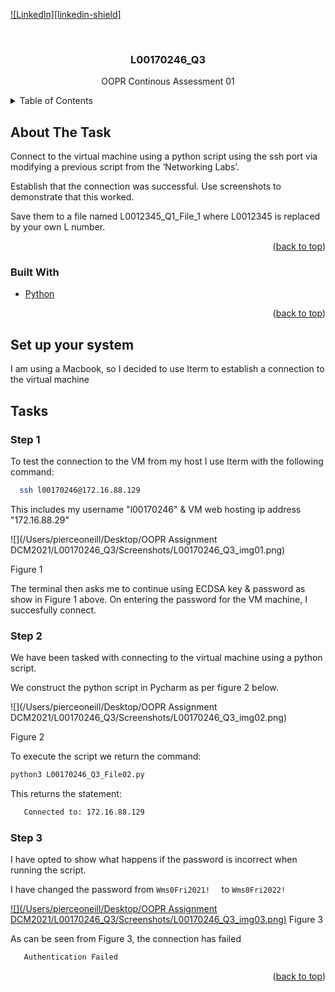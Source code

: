 <div id="top"></div>

[![LinkedIn][linkedin-shield]][linkedin-url]

<!-- PROJECT LOGO -->
<br />
<div align="center">

  <h3 align="center">L00170246_Q3</h3>

  <p align="center">
    OOPR Continous Assessment 01
    <br />
  </p>
</div>



<!-- TABLE OF CONTENTS -->
<details>
  <summary>Table of Contents</summary>
  <ol>
    <li>
      <a href="/Users/pierceoneill/Desktop/OOPR Assignment DCM2021/L00170246_Q3/L00170246_Q3.md#about-the-task">About The Task</a>
      <ul>
        <li><a href="/Users/pierceoneill/Desktop/OOPR Assignment DCM2021/L00170246_Q3/L00170246_Q3.md#built-with">Built With</a></li>
      </ul>
    </li>
    <li>
      <a href="/Users/pierceoneill/Desktop/OOPR Assignment DCM2021/L00170246_Q3/L00170246_Q3.md#Set up your system">Set up your system</a>
    </li>
    <li><a href="/Users/pierceoneill/Desktop/OOPR Assignment DCM2021/L00170246_Q3/L00170246_Q3.md#tasks">Tasks</a></li>
  </ol>
</details>



<!-- ABOUT THE TASK -->
## About The Task

Connect to the virtual machine using a python script using the ssh port via
modifying a previous script from the ‘Networking Labs’. 

Establish that the connection was successful. Use screenshots to demonstrate that this worked. 

Save
them to a file named L0012345_Q1_File_1 where L0012345 is replaced by your own
L number.
<p align="right">(<a href="#top">back to top</a>)</p>



### Built With

* [Python](https://python.org/)

<p align="right">(<a href="#top">back to top</a>)</p>

<!-- GETTING STARTED -->
## Set up your system

I am using a Macbook, so I decided to use Iterm to establish a connection to the virtual machine

## Tasks

### Step 1

To test the connection to the VM from my host I use Iterm with the following command:

```sh
  ssh l00170246@172.16.88.129
   ```
This includes my username "l00170246" & VM web hosting ip address "172.16.88.29"

![](/Users/pierceoneill/Desktop/OOPR Assignment DCM2021/L00170246_Q3/Screenshots/L00170246_Q3_img01.png)
   
Figure 1

The terminal then asks me to continue using ECDSA key & password as show in Figure 1 above. On entering the password for the VM machine, I succesfully connect.
### Step 2

We have been tasked with connecting to the virtual machine using a python script.

We construct the python script in Pycharm as per figure 2 below.

![](/Users/pierceoneill/Desktop/OOPR Assignment DCM2021/L00170246_Q3/Screenshots/L00170246_Q3_img02.png)
 
Figure 2

To execute the script we return the command:
   ```sh
   python3 L00170246_Q3_File02.py  
   ```

This returns the statement:

```sh
   Connected to: 172.16.88.129 
   ```


### Step 3

I have opted to show what happens if the password is incorrect when running the script.

I have changed the password from ```Wms0Fri2021!  ``` to ```Wms0Fri2022!```

  
   [![](/Users/pierceoneill/Desktop/OOPR Assignment DCM2021/L00170246_Q3/Screenshots/L00170246_Q3_img03.png)](https://example.com)
Figure 3

As can be seen from Figure 3, the connection has failed 

```sh
   Authentication Failed 
   ```

<p align="right">(<a href="#top">back to top</a>)</p>




<!-- MARKDOWN LINKS & IMAGES -->
<!-- https://www.markdownguide.org/basic-syntax/#reference-style-links -->

[linkedin-url]: https://www.linkedin.com/in/pierce-oneill/




